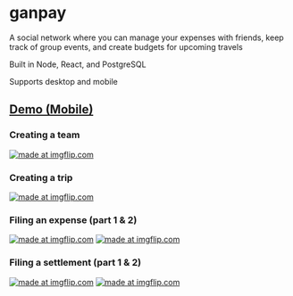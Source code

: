 # ganpay
A social network where you can manage your expenses with friends, keep track of group events, and create budgets for upcoming travels

Built in Node, React, and PostgreSQL

Supports desktop and mobile

## [Demo (Mobile)](https://ganpay.herokuapp.com)

### Creating a team
<a href="https://imgflip.com/gif/23ewvf"><img src="https://i.imgflip.com/23ewvf.gif" title="made at imgflip.com"/></a>

### Creating a trip
<a href="https://imgflip.com/gif/23ey30"><img src="https://i.imgflip.com/23ey30.gif" title="made at imgflip.com"/></a>

### Filing an expense (part 1 & 2)
<a href="https://imgflip.com/gif/23ey8k"><img src="https://i.imgflip.com/23ey8k.gif" title="made at imgflip.com"/></a>
<a href="https://imgflip.com/gif/23eyof"><img src="https://i.imgflip.com/23eyof.gif" title="made at imgflip.com"/></a>

### Filing a settlement (part 1 & 2)
<a href="https://imgflip.com/gif/23eytb"><img src="https://i.imgflip.com/23eytb.gif" title="made at imgflip.com"/></a>
<a href="https://imgflip.com/gif/23eyw0"><img src="https://i.imgflip.com/23eyw0.gif" title="made at imgflip.com"/></a>
